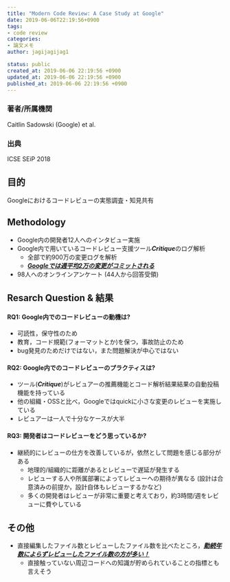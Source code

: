 ```yaml
---
title: "Modern Code Review: A Case Study at Google"
date: 2019-06-06T22:19:56+0900
tags:
- code review
categories:
- 論文メモ
author: jagijagijag1

status: public
created_at: 2019-06-06 22:19:56 +0900
updated_at: 2019-06-06 22:19:56 +0900
published_at: 2019-06-06 22:19:56 +0900
---
```

### 著者/所属機関
Caitlin Sadowski (Google) et al.

### 出典
ICSE SEiP 2018

## 目的
Googleにおけるコードレビューの実態調査・知見共有

## Methodology
- Google内の開発者12人へのインタビュー実施
- Google内で用いているコードレビュー支援ツール***Critique***のログ解析
  - 全部で約900万の変更ログを解析
  - <u>***Googleでは週平均2万の変更がコミットされる***</u>
- 98人へのオンラインアンケート (44人から回答受領)

## Resarch Question & 結果
#### RQ1: Google内でのコードレビューの動機は?
- 可読性，保守性のため
- 教育，コード規範(フォーマットとか)を保つ，事故防止のため
- bug発見のためだけではない，また問題解決が中心ではない

#### RQ2: Google内でのコードレビューのプラクティスは?
- ツール(***Critique***)がレビュアーの推薦機能とコード解析結果結果の自動投稿機能を持っている
- 他の組織・OSSと比べ，Googleではquickに小さな変更のレビューを実施している
- レビュアーは一人で十分なケースが大半

#### RQ3: 開発者はコードレビューをどう思っているか?
- 継続的にレビューの仕方を改善しているが，依然として問題を感じる部分がある
  - 地理的/組織的に距離があるとレビューで遅延が発生する
  - レビューする人や所属部署によってレビューへの期待が異なる (設計は合意済みの前提か，設計自体もレビューするかなど)
  - 多くの開発者はレビューが非常に重要と考えており，約3時間/週をレビューに費やしている

## その他
- 直接編集したファイル数とレビューしたファイル数を比べたところ，<u>***勤続年数によらずレビューしたファイル数の方が多い！***</u>
  - 直接触っていない周辺コードへの知識が貯められていることの指標とも言えそう
